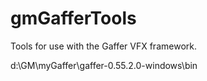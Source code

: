 # gmGafferTools
Tools for use with the Gaffer VFX framework.

d:\GM\myGaffer\gaffer-0.55.2.0-windows\bin
